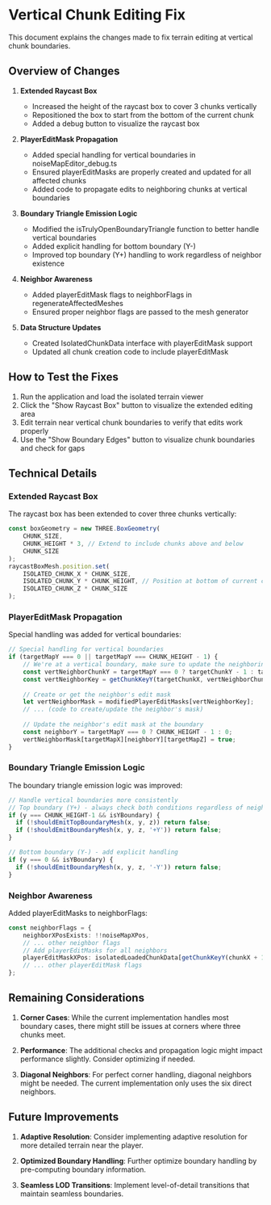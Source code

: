 # Vertical Chunk Editing Fix

This document explains the changes made to fix terrain editing at vertical chunk boundaries.

## Overview of Changes

1. **Extended Raycast Box**
   - Increased the height of the raycast box to cover 3 chunks vertically
   - Repositioned the box to start from the bottom of the current chunk
   - Added a debug button to visualize the raycast box

2. **PlayerEditMask Propagation**
   - Added special handling for vertical boundaries in noiseMapEditor_debug.ts
   - Ensured playerEditMasks are properly created and updated for all affected chunks
   - Added code to propagate edits to neighboring chunks at vertical boundaries

3. **Boundary Triangle Emission Logic**
   - Modified the isTrulyOpenBoundaryTriangle function to better handle vertical boundaries
   - Added explicit handling for bottom boundary (Y-)
   - Improved top boundary (Y+) handling to work regardless of neighbor existence

4. **Neighbor Awareness**
   - Added playerEditMask flags to neighborFlags in regenerateAffectedMeshes
   - Ensured proper neighbor flags are passed to the mesh generator

5. **Data Structure Updates**
   - Created IsolatedChunkData interface with playerEditMask support
   - Updated all chunk creation code to include playerEditMask

## How to Test the Fixes

1. Run the application and load the isolated terrain viewer
2. Click the "Show Raycast Box" button to visualize the extended editing area
3. Edit terrain near vertical chunk boundaries to verify that edits work properly
4. Use the "Show Boundary Edges" button to visualize chunk boundaries and check for gaps

## Technical Details

### Extended Raycast Box

The raycast box has been extended to cover three chunks vertically:

```typescript
const boxGeometry = new THREE.BoxGeometry(
    CHUNK_SIZE, 
    CHUNK_HEIGHT * 3, // Extend to include chunks above and below
    CHUNK_SIZE
);
raycastBoxMesh.position.set(
    ISOLATED_CHUNK_X * CHUNK_SIZE, 
    ISOLATED_CHUNK_Y * CHUNK_HEIGHT, // Position at bottom of current chunk
    ISOLATED_CHUNK_Z * CHUNK_SIZE 
);
```

### PlayerEditMask Propagation

Special handling was added for vertical boundaries:

```typescript
// Special handling for vertical boundaries
if (targetMapY === 0 || targetMapY === CHUNK_HEIGHT - 1) {
    // We're at a vertical boundary, make sure to update the neighboring chunk's mask
    const vertNeighborChunkY = targetMapY === 0 ? targetChunkY - 1 : targetChunkY + 1;
    const vertNeighborKey = getChunkKeyY(targetChunkX, vertNeighborChunkY, targetChunkZ);
    
    // Create or get the neighbor's edit mask
    let vertNeighborMask = modifiedPlayerEditMasks[vertNeighborKey];
    // ... (code to create/update the neighbor's mask)
    
    // Update the neighbor's edit mask at the boundary
    const neighborY = targetMapY === 0 ? CHUNK_HEIGHT - 1 : 0;
    vertNeighborMask[targetMapX][neighborY][targetMapZ] = true;
}
```

### Boundary Triangle Emission Logic

The boundary triangle emission logic was improved:

```typescript
// Handle vertical boundaries more consistently
// Top boundary (Y+) - always check both conditions regardless of neighbor existence
if (y === CHUNK_HEIGHT-1 && isYBoundary) {
  if (!shouldEmitTopBoundaryMesh(x, y, z)) return false;
  if (!shouldEmitBoundaryMesh(x, y, z, '+Y')) return false;
}

// Bottom boundary (Y-) - add explicit handling
if (y === 0 && isYBoundary) {
  if (!shouldEmitBoundaryMesh(x, y, z, '-Y')) return false;
}
```

### Neighbor Awareness

Added playerEditMasks to neighborFlags:

```typescript
const neighborFlags = {
    neighborXPosExists: !!noiseMapXPos,
    // ... other neighbor flags
    // Add playerEditMasks for all neighbors
    playerEditMaskXPos: isolatedLoadedChunkData[getChunkKeyY(chunkX + 1, chunkY, chunkZ)]?.playerEditMask || null,
    // ... other playerEditMask flags
};
```

## Remaining Considerations

1. **Corner Cases**: While the current implementation handles most boundary cases, there might still be issues at corners where three chunks meet.

2. **Performance**: The additional checks and propagation logic might impact performance slightly. Consider optimizing if needed.

3. **Diagonal Neighbors**: For perfect corner handling, diagonal neighbors might be needed. The current implementation only uses the six direct neighbors.

## Future Improvements

1. **Adaptive Resolution**: Consider implementing adaptive resolution for more detailed terrain near the player.

2. **Optimized Boundary Handling**: Further optimize boundary handling by pre-computing boundary information.

3. **Seamless LOD Transitions**: Implement level-of-detail transitions that maintain seamless boundaries.

